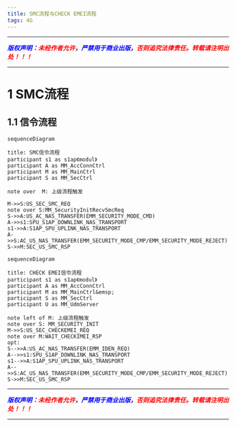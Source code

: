 ```yaml
---
title: SMC流程与CHECK EMEI流程
tags: 4G
---
```


------

***<font color=blue>版权声明</font>：<font color=red>未经作者允许</font>，<font color=blue>严禁用于商业出版</font>，<font color=red>否则追究法律责任。转载请注明出处！！！</font>***

------

# 1 SMC流程

## 1.1 信令流程

```mermaid!
sequenceDiagram

title: SMC信令流程
participant s1 as s1ap《modul》
participant A as MM_AccConnCtrl
participant M as MM_MainCtrl
participant S as MM_SecCtrl

note over  M: 上级流程触发

M->>S:US_SEC_SMC_REQ
note over S:MM_SecurityInitRecvSmcReq
S->>A:US_AC_NAS_TRANSFER(EMM_SECURITY_MODE_CMD)
A->>s1:SPU_S1AP_DOWNLINK_NAS_TRANSPORT
s1->>A:S1AP_SPU_UPLINK_NAS_TRANSPORT
A->>S:AC_US_NAS_TRANSFER(EMM_SECURITY_MODE_CMP/EMM_SECURITY_MODE_REJECT)
S->>M:SEC_US_SMC_RSP
```

```mermaid!
sequenceDiagram

title: CHECK EMEI信令流程
participant s1 as s1ap《modul》
participant A as MM_AccConnCtrl
participant M as MM_MainCtrl&emsp;
participant S as MM_SecCtrl
participant U as MM_UdmServer

note left of M: 上级流程触发
note over S: MM_SECURITY_INIT
M->>S:US_SEC_CHECKEMEI_REQ
note over M:WAIT_CHECKIMEI_RSP
opt:
S-->>A:US_AC_NAS_TRANSFER(EMM_IDEN_REQ)
A-->>s1:SPU_S1AP_DOWNLINK_NAS_TRANSPORT
s1-->>A:S1AP_SPU_UPLINK_NAS_TRANSPORT
A-->>S:AC_US_NAS_TRANSFER(EMM_SECURITY_MODE_CMP/EMM_SECURITY_MODE_REJECT)
S->>M:SEC_US_SMC_RSP
```




------

***<font color=blue>版权声明</font>：<font color=red>未经作者允许</font>，<font color=blue>严禁用于商业出版</font>，<font color=red>否则追究法律责任。转载请注明出处！！！</font>***

------
